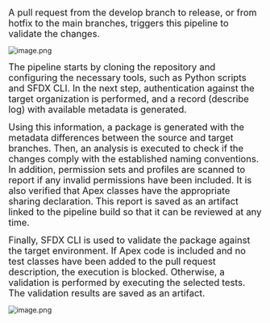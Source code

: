<FONT SIZE=4>A pull request from the develop branch to release, or from hotfix to the main branches, triggers this pipeline to validate the changes.</font>

![image.png](/Pipelines/.imgs/pipeline.jpg)

<FONT SIZE=4>The pipeline starts by cloning the repository and configuring the necessary tools, such as Python scripts and SFDX CLI. In the next step, authentication against the target organization is performed, and a record (describe log) with available metadata is generated.</font>


<FONT SIZE=4>Using this information, a package is generated with the metadata differences between the source and target branches. Then, an analysis is executed to check if the changes comply with the established naming conventions. In addition, permission sets and profiles are scanned to report if any invalid permissions have been included. It is also verified that Apex classes have the appropriate sharing declaration. This report is saved as an artifact linked to the pipeline build so that it can be reviewed at any time.</font>

<FONT SIZE=4>Finally, SFDX CLI is used to validate the package against the target environment. If Apex code is included and no test classes have been added to the pull request description, the execution is blocked. Otherwise, a validation is performed by executing the selected tests. The validation results are saved as an artifact.</font>

![image.png](/Pipelines/.imgs/artifacts.png)

